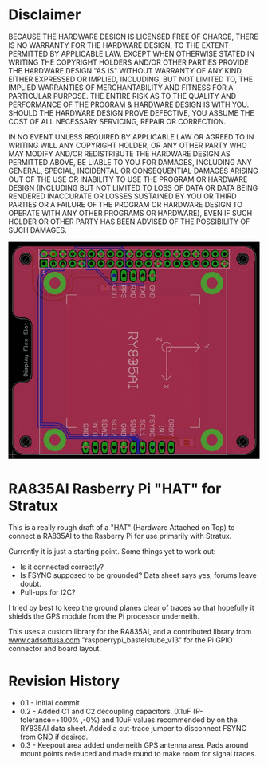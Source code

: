 Disclaimer
==========
BECAUSE THE HARDWARE DESIGN IS LICENSED FREE OF CHARGE, THERE IS NO WARRANTY
FOR THE HARDWARE DESIGN, TO THE EXTENT PERMITTED BY APPLICABLE LAW. EXCEPT 
WHEN OTHERWISE STATED IN WRITING THE COPYRIGHT HOLDERS AND/OR OTHER PARTIES 
PROVIDE THE HARDWARE DESIGN "AS IS" WITHOUT WARRANTY OF ANY KIND, EITHER 
EXPRESSED OR IMPLIED, INCLUDING, BUT NOT LIMITED TO, THE IMPLIED WARRANTIES 
OF MERCHANTABILITY AND FITNESS FOR A PARTICULAR PURPOSE. THE ENTIRE RISK AS 
TO THE QUALITY AND PERFORMANCE OF THE PROGRAM & HARDWARE DESIGN IS WITH YOU. 
SHOULD THE HARDWARE DESIGN PROVE DEFECTIVE, YOU ASSUME THE COST OF ALL 
NECESSARY SERVICING, REPAIR OR CORRECTION.

IN NO EVENT UNLESS REQUIRED BY APPLICABLE LAW OR AGREED TO IN WRITING WILL ANY 
COPYRIGHT HOLDER, OR ANY OTHER PARTY WHO MAY MODIFY AND/OR REDISTRIBUTE THE 
HARDWARE DESIGN AS PERMITTED ABOVE, BE LIABLE TO YOU FOR DAMAGES, INCLUDING 
ANY GENERAL, SPECIAL, INCIDENTAL OR CONSEQUENTIAL DAMAGES ARISING OUT OF THE 
USE OR INABILITY TO USE THE PROGRAM OR HARDWARE DESIGN (INCLUDING BUT NOT 
LIMITED TO LOSS OF DATA OR DATA BEING RENDERED INACCURATE OR LOSSES SUSTAINED 
BY YOU OR THIRD PARTIES OR A FAILURE OF THE PROGRAM OR HARDWARE DESIGN TO 
OPERATE WITH ANY OTHER PROGRAMS OR HARDWARE), EVEN IF SUCH HOLDER OR OTHER 
PARTY HAS BEEN ADVISED OF THE POSSIBILITY OF SUCH DAMAGES.

![Board Image](board.jpg?raw=true)

RA835AI Rasberry Pi "HAT" for Stratux 
=====================================

This is a really rough draft of a "HAT" (Hardware Attached on Top) to connect
a RA835AI to the Rasberry Pi for use primarily with Stratux.

Currently it is just  a starting point.  Some things yet to work out:

- Is it connected correctly?
- Is FSYNC supposed to be grounded?  Data sheet says yes; forums leave doubt.
- Pull-ups for I2C?

I tried by best to keep the ground planes clear of traces so that hopefully
it shields the GPS module from the Pi processor underneith.

This uses a custom library for the RA835AI, and a contributed library from
www.cadsoftusa.com "raspberrypi_bastelstube_v13" for the Pi GPIO connector
and board layout.

Revision History
================
- 0.1  - Initial commit
- 0.2  - Added C1 and C2 decoupling capacitors.  0.1uF  (P-tolerance=+100% ,-0%) 
	     and 10uF values recommended by on the RY835AI data sheet. 
	     Added a cut-trace jumper to disconnect FSYNC from GND if desired.
- 0.3  - Keepout area added underneith GPS antenna area.  Pads around mount
         points redeuced and made round to make room for signal traces.


